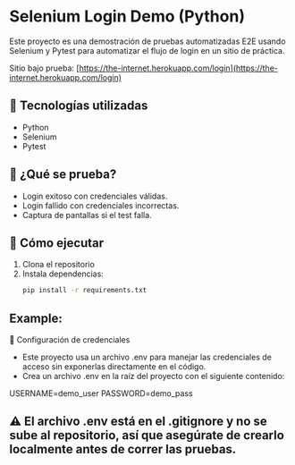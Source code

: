 # Selenium Login Demo (Python)

Este proyecto es una demostración de pruebas automatizadas E2E usando Selenium y Pytest para automatizar el flujo de login en un sitio de práctica.

Sitio bajo prueba: [https://the-internet.herokuapp.com/login](https://the-internet.herokuapp.com/login)

## 🧰 Tecnologías utilizadas

- Python
- Selenium
- Pytest

## 🧪 ¿Qué se prueba?

- Login exitoso con credenciales válidas.
- Login fallido con credenciales incorrectas.
- Captura de pantallas si el test falla.

## 🚀 Cómo ejecutar

1. Clona el repositorio
2. Instala dependencias:
   ```bash
   pip install -r requirements.txt
   ```

## Example:

🔐 Configuración de credenciales

- Este proyecto usa un archivo .env para manejar las credenciales de acceso sin exponerlas directamente en el código.
- Crea un archivo .env en la raíz del proyecto con el siguiente contenido:

USERNAME=demo_user
PASSWORD=demo_pass

## ⚠️ El archivo .env está en el .gitignore y no se sube al repositorio, así que asegúrate de crearlo localmente antes de correr las pruebas.
